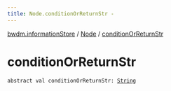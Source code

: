 ```yaml
---
title: Node.conditionOrReturnStr - 
---
```


[bwdm.informationStore](../index.html) / [Node](index.html) / [conditionOrReturnStr](./condition-or-return-str.html)

# conditionOrReturnStr

`abstract val conditionOrReturnStr: `[`String`](https://kotlinlang.org/api/latest/jvm/stdlib/kotlin/-string/index.html)